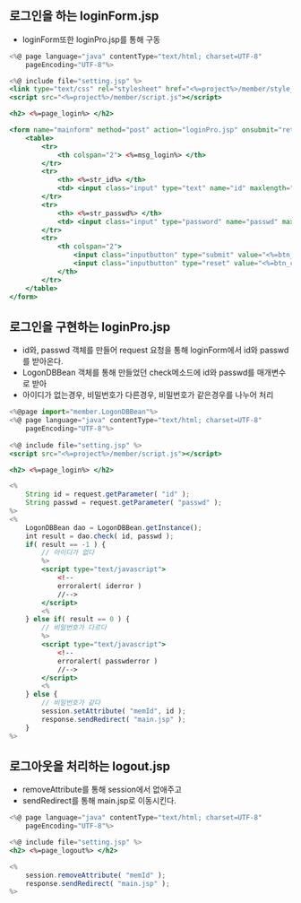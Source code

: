 ## 로그인을 하는 loginForm.jsp

- loginForm또한 loginPro.jsp를 통해 구동

```jsx
<%@ page language="java" contentType="text/html; charset=UTF-8"
    pageEncoding="UTF-8"%>

<%@ include file="setting.jsp" %>    
<link type="text/css" rel="stylesheet" href="<%=project%>/member/style_member.css">    
<script src="<%=project%>/member/script.js"></script>    

<h2> <%=page_login%> </h2>

<form name="mainform" method="post" action="loginPro.jsp" onsubmit="return maincheck()">
	<table>
		<tr>
			<th colspan="2"> <%=msg_login%> </th>
		</tr>
		<tr>
			<th> <%=str_id%> </th>
			<td> <input class="input" type="text" name="id" maxlength="30" autofocus> </td>
		</tr>	
		<tr>
			<th> <%=str_passwd%> </th>
			<td> <input class="input" type="password" name="passwd" maxlength="30"> </td>
		</tr>
		<tr>
			<th colspan="2">
				<input class="inputbutton" type="submit" value="<%=btn_login%>">
				<input class="inputbutton" type="reset" value="<%=btn_cancel%>">
			</th>
		</tr>
	</table>
</form>
```

## 로그인을 구현하는 loginPro.jsp

- id와, passwd 객체를 만들어 request 요청을 통해 loginForm에서 id와 passwd를 받아온다.
- LogonDBBean 객체를 통해 만들었던 check메소드에 id와 passwd를 매개변수로 받아
- 아이디가 없는경우, 비밀번호가 다른경우, 비밀번호가 같은경우를 나누어 처리

```jsx
<%@page import="member.LogonDBBean"%>
<%@ page language="java" contentType="text/html; charset=UTF-8"
    pageEncoding="UTF-8"%>
    
<%@ include file="setting.jsp" %>    
<script src="<%=project%>/member/script.js"></script>    

<h2> <%=page_login%> </h2>

<% 
	String id = request.getParameter( "id" );
	String passwd = request.getParameter( "passwd" );
%>
<%
	LogonDBBean dao = LogonDBBean.getInstance();
	int result = dao.check( id, passwd );
	if( result == -1 ) {
		// 아이디가 없다
		%>
		<script type="text/javascript">
			<!--
			erroralert( iderror )
			//-->
		</script>
		<%
	} else if( result == 0 ) {
		// 비밀번호가 다르다
		%>
		<script type="text/javascript">
			<!--
			erroralert( passwderror )
			//-->
		</script>		
		<%
	} else {
		// 비밀번호가 같다
		session.setAttribute( "memId", id );
		response.sendRedirect( "main.jsp" );
	}
%>
```

## 로그아웃을 처리하는 logout.jsp

- removeAttribute를 통해 session에서 없애주고
- sendRedirect를 통해 main.jsp로 이동시킨다.

```jsx
<%@ page language="java" contentType="text/html; charset=UTF-8"
    pageEncoding="UTF-8"%>

<%@ include file="setting.jsp" %>  
<h2> <%=page_logout%> </h2>

<%
	session.removeAttribute( "memId" );
	response.sendRedirect( "main.jsp" );
%>
```
